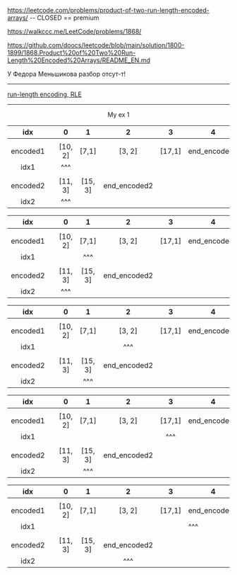 https://leetcode.com/problems/product-of-two-run-length-encoded-arrays/ -- CLOSED == premium

https://walkccc.me/LeetCode/problems/1868/

https://github.com/doocs/leetcode/blob/main/solution/1800-1899/1868.Product%20of%20Two%20Run-Length%20Encoded%20Arrays/README_EN.md

У Федора Меньшикова разбор отсут-т!

_______

[run-length encoding, RLE](https://ru.wikipedia.org/wiki/%D0%9A%D0%BE%D0%B4%D0%B8%D1%80%D0%BE%D0%B2%D0%B0%D0%BD%D0%B8%D0%B5_%D0%B4%D0%BB%D0%B8%D0%BD_%D1%81%D0%B5%D1%80%D0%B8%D0%B9)

_______

<p align="center"> My ex 1 </p>

|    idx   	|   	|    0    	|    1    	|       2      	|    3   	| 4            	|
|:--------:	|:-:	|:-------:	|:-------:	|:------------:	|:------:	|--------------	|
|          	|   	|         	|         	|              	|        	|              	|
| encoded1 	|   	| [10, 2] 	|  [7,1]  	|    [3, 2]    	| [17,1] 	| end_encoded1 	|
|   idx1   	|   	|   ^^^   	|         	|              	|        	|              	|
|          	|   	|         	|         	|              	|        	|              	|
| encoded2 	|   	| [11, 3] 	| [15, 3] 	| end_encoded2 	|        	|              	|
|   idx2   	|   	|   ^^^   	|         	|              	|        	|              	|

|    idx   	|   	|    0    	|    1    	|       2      	|    3   	| 4            	|
|:--------:	|:-:	|:-------:	|:-------:	|:------------:	|:------:	|--------------	|
|          	|   	|         	|         	|              	|        	|              	|
| encoded1 	|   	| [10, 2] 	|  [7,1]  	|    [3, 2]    	| [17,1] 	| end_encoded1 	|
|   idx1   	|   	|         	|   ^^^   	|              	|        	|              	|
|          	|   	|         	|         	|              	|        	|              	|
| encoded2 	|   	| [11, 3] 	| [15, 3] 	| end_encoded2 	|        	|              	|
|   idx2   	|   	|   ^^^   	|         	|              	|        	|              	|

|    idx   	|   	|    0    	|    1    	|       2      	|    3   	| 4            	|
|:--------:	|:-:	|:-------:	|:-------:	|:------------:	|:------:	|--------------	|
|          	|   	|         	|         	|              	|        	|              	|
| encoded1 	|   	| [10, 2] 	|  [7,1]  	|    [3, 2]    	| [17,1] 	| end_encoded1 	|
|   idx1   	|   	|         	|         	|      ^^^     	|        	|              	|
|          	|   	|         	|         	|              	|        	|              	|
| encoded2 	|   	| [11, 3] 	| [15, 3] 	| end_encoded2 	|        	|              	|
|   idx2   	|   	|         	|   ^^^   	|              	|        	|              	|

|    idx   	|   	|    0    	|    1    	|       2      	|    3   	| 4            	|
|:--------:	|:-:	|:-------:	|:-------:	|:------------:	|:------:	|--------------	|
|          	|   	|         	|         	|              	|        	|              	|
| encoded1 	|   	| [10, 2] 	|  [7,1]  	|    [3, 2]    	| [17,1] 	| end_encoded1 	|
|   idx1   	|   	|         	|         	|              	|   ^^^  	|              	|
|          	|   	|         	|         	|              	|        	|              	|
| encoded2 	|   	| [11, 3] 	| [15, 3] 	| end_encoded2 	|        	|              	|
|   idx2   	|   	|         	|   ^^^   	|              	|        	|              	|

|    idx   	|   	|    0    	|    1    	|       2      	|    3   	| 4            	|
|:--------:	|:-:	|:-------:	|:-------:	|:------------:	|:------:	|--------------	|
|          	|   	|         	|         	|              	|        	|              	|
| encoded1 	|   	| [10, 2] 	|  [7,1]  	|    [3, 2]    	| [17,1] 	| end_encoded1 	|
|   idx1   	|   	|         	|         	|              	|        	|      ^^^     	|
|          	|   	|         	|         	|              	|        	|              	|
| encoded2 	|   	| [11, 3] 	| [15, 3] 	| end_encoded2 	|        	|              	|
|   idx2   	|   	|         	|         	|      ^^^     	|        	|              	|
